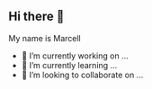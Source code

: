 ## Hi there 👋
My name is Marcell

- 🔭 I’m currently working on ...
- 🌱 I’m currently learning ...
- 👯 I’m looking to collaborate on ...
  
<!--
**esfay/esfay** is a ✨ _special_ ✨ repository because its `README.md` (this file) appears on your GitHub profile.

Here are some ideas to get you started:

- 🔭 I’m currently working on ...
- 🌱 I’m currently learning ...
- 👯 I’m looking to collaborate on ...
- 🤔 I’m looking for help with ...
- 💬 Ask me about ...
- 📫 How to reach me: ...
- 😄 Pronouns: ...
- ⚡ Fun fact: ...
-->
